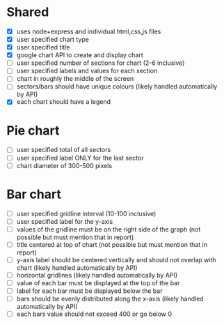 # Shared
- [x] uses node+express and individual html,css,js files
- [x] user specified chart type
- [x] user specified title
- [x] google chart API to create and display chart
- [ ] user specified number of sections for chart (2-6 inclusive)
- [ ] user specified labels and values for each section
- [ ] chart in roughly the middle of the screen
- [ ] sectors/bars should have unique colours (likely handled automatically by API)
- [x] each chart should have a legend
# Pie chart
- [ ] user specified total of all sectors
- [ ] user specified label ONLY for the last sector
- [ ] chart diameter of 300-500 pixels 
# Bar chart
- [ ] user specified gridline interval (10-100 inclusive)
- [ ] user specified label for the y-axis
- [ ] values of the gridline must be on the right side of the graph (not possible but must mention that in report)
- [ ] title centered at top of chart (not possible but must mention that in report)
- [ ] y-axis label should be centered vertically and should not overlap with chart (likely handled automatically by API)
- [ ] horizontal gridlines (likely handled automatically by API)
- [ ] value of each bar must be displayed at the top of the bar
- [ ] label for each bar must be displayed below the bar
- [ ] bars should be evenly distributed along the x-axis (likely handled automatically by API)
- [ ] each bars value should not exceed 400 or go below 0